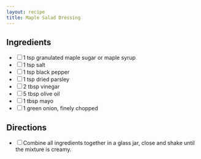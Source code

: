 ```yaml
---
layout: recipe
title: Maple Salad Dressing
---
```


<section class="ingredients">
<h2>Ingredients</h2>
<ul class="ingredient-list">
<li><label><input type="checkbox">1 tsp granulated maple sugar or maple syrup</label></li>
<li><label><input type="checkbox">1 tsp salt</label></li>
<li><label><input type="checkbox">1 tsp black pepper</label></li>
<li><label><input type="checkbox">1 tsp dried parsley</label></li>
<li><label><input type="checkbox">2 tbsp vinegar</label></li>
<li><label><input type="checkbox">5 tbsp olive oil</label></li>
<li><label><input type="checkbox">1 tbsp mayo</label></li>
<li><label><input type="checkbox">1 green onion, finely chopped</label></li>
</ul>
</section>

<section class="directions">
<h2>Directions</h2>
<ul class="direction-list">
<li><label><input type="checkbox">Combine all ingredients together in a glass jar, close and shake until the mixture is creamy.</label></li>
</ul>
</section>
